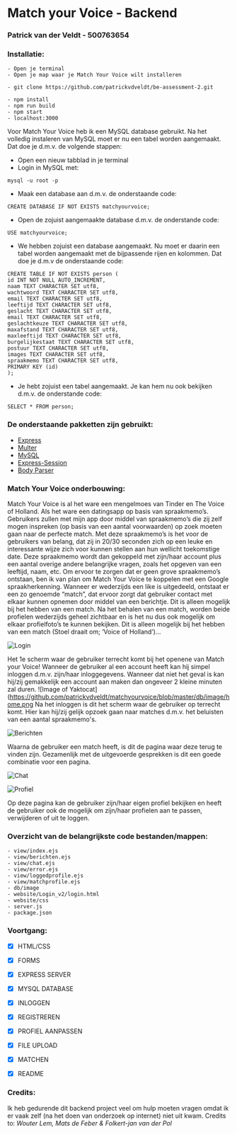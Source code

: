 # Match your Voice - Backend
### Patrick van der Veldt - 500763654

### Installatie:
```
- Open je terminal
- Open je map waar je Match Your Voice wilt installeren
```
```
- git clone https://github.com/patrickvdveldt/be-assessment-2.git
```
```
- npm install
- npm run build
- npm start
- localhost:3000
```

Voor Match Your Voice heb ik een MySQL database gebruikt. Na het volledig instaleren van MySQL moet er nu een tabel worden aangemaakt. Dat doe je d.m.v. de volgende stappen:
- Open een nieuw tabblad in je terminal
- Login in MySQL met:   
```
mysql -u root -p
```
- Maak een database aan d.m.v. de onderstaande code:
```
CREATE DATABASE IF NOT EXISTS matchyourvoice;
```
- Open de zojuist aangemaakte database d.m.v. de onderstande code:
```
USE matchyourvoice;
```
- We hebben zojuist een database aangemaakt. Nu moet er daarin een tabel worden aangemaakt met de bijpassende rijen en kolommen. Dat doe je d.m.v de onderstaande code:
```
CREATE TABLE IF NOT EXISTS person (
id INT NOT NULL AUTO_INCREMENT,
naam TEXT CHARACTER SET utf8,
wachtwoord TEXT CHARACTER SET utf8,
email TEXT CHARACTER SET utf8,
leeftijd TEXT CHARACTER SET utf8,
geslacht TEXT CHARACTER SET utf8,
email TEXT CHARACTER SET utf8,
geslachtkeuze TEXT CHARACTER SET utf8,
maxafstand TEXT CHARACTER SET utf8,
maxleeftijd TEXT CHARACTER SET utf8,
burgelijkestaat TEXT CHARACTER SET utf8,
postuur TEXT CHARACTER SET utf8,
images TEXT CHARACTER SET utf8,
spraakmemo TEXT CHARACTER SET utf8,
PRIMARY KEY (id)
);
```
- Je hebt zojuist een tabel aangemaakt. Je kan hem nu ook bekijken d.m.v. de onderstande code:
```
SELECT * FROM person;
```

### De onderstaande pakketten zijn gebruikt:
- [Express](https://github.com/expressjs/express)
- [Multer](https://github.com/expressjs/multer)
- [MySQL](https://github.com/mysqljs/mysql)
- [Express-Session](https://github.com/expressjs/session)
- [Body Parser](https://github.com/expressjs/body-parser)

### Match Your Voice onderbouwing:
Match Your Voice is al het ware een mengelmoes van Tinder en The Voice of Holland.
Als het ware een datingsapp op basis van spraakmemo’s.
Gebruikers zullen met mijn app door middel van spraakmemo’s die zij zelf mogen inspreken (op basis van een aantal voorwaarden) op zoek moeten gaan naar de perfecte match.
Met deze spraakmemo’s is het voor de gebruikers van belang, dat zij in 20/30 seconden zich op een leuke en interessante wijze zich voor kunnen stellen aan hun wellicht toekomstige date. Deze spraakmemo wordt dan gekoppeld met zijn/haar account plus een aantal overige andere belangrijke vragen, zoals het opgeven van een leeftijd, naam, etc.
Om ervoor te zorgen dat er geen grove spraakmemo’s ontstaan, ben ik van plan om Match Your Voice te koppelen met een Google spraakherkenning.
Wanneer er wederzijds een like is uitgedeeld, ontstaat er een zo genoemde “match”, dat ervoor zorgt dat gebruiker contact met elkaar kunnen opnemen door middel van een berichtje. Dit is alleen mogelijk bij het hebben van een match.
Na het behalen van een match, worden beide profielen wederzijds geheel zichtbaar en is het nu dus ook mogelijk om elkaar profielfoto’s te kunnen bekijken. Dit is alleen mogelijk bij het hebben van een match (Stoel draait om; ‘Voice of Holland’)…

![Login](https://github.com/patrickvdveldt/matchyourvoice/blob/master/db/image/login.png)

Het 1e scherm waar de gebruiker terrecht komt bij het openene van Match your Voice!
Wanneer de gebruiker al een account heeft kan hij simpel inloggen d.m.v. zijn/haar inloggegevens. Wanneer dat niet het geval is kan hij/zij gemakkelijk een account aan maken dan ongeveer 2 kleine minuten zal duren.
![Image of Yaktocat](https://github.com/patrickvdveldt/matchyourvoice/blob/master/db/image/home.png
Na het inloggen is dit het scherm waar de gebruiker op terrecht komt. Hier kan hij/zij gelijk opzoek gaan naar matches d.m.v. het beluisten van een aantal spraakmemo's. 

![Berichten](https://github.com/patrickvdveldt/matchyourvoice/blob/master/db/image/berichten.png)

Waarna de gebruiker een match heeft, is dit de pagina waar deze terug te vinden zijn. Gezamenlijk met de uitgevoerde gesprekken is dit een goede combinatie voor een pagina.

![Chat](https://github.com/patrickvdveldt/matchyourvoice/blob/master/db/image/chat.png)

![Profiel](https://github.com/patrickvdveldt/matchyourvoice/blob/master/db/image/profiel.png)

Op deze pagina kan de gebruiker zijn/haar eigen profiel bekijken en heeft de gebruiker ook de mogelijk om zijn/haar profielen aan te passen, verwijderen of uit te loggen.

### Overzicht van de belangrijkste code bestanden/mappen:
```
- view/index.ejs
- view/berichten.ejs
- view/chat.ejs
- view/error.ejs
- view/loggedprofile.ejs
- view/matchprofile.ejs
- db/image
- website/Login_v2/login.html
- website/css
- server.js
- package.json
```

### Voortgang:
- [x] HTML/CSS
- [x] FORMS
- [x] EXPRESS SERVER
- [x] MYSQL DATABASE
- [x] INLOGGEN
- [x] REGISTREREN
- [x] PROFIEL AANPASSEN
- [x] FILE UPLOAD
- [x] MATCHEN
- [x] README



### Credits:
Ik heb gedurende dit backend project veel om hulp moeten vragen omdat ik er vaak zelf (na het doen van onderzoek op internet) niet uit kwam.
Credits to: *Wouter Lem, Mats de Feber & Folkert-jan van der Pol*
